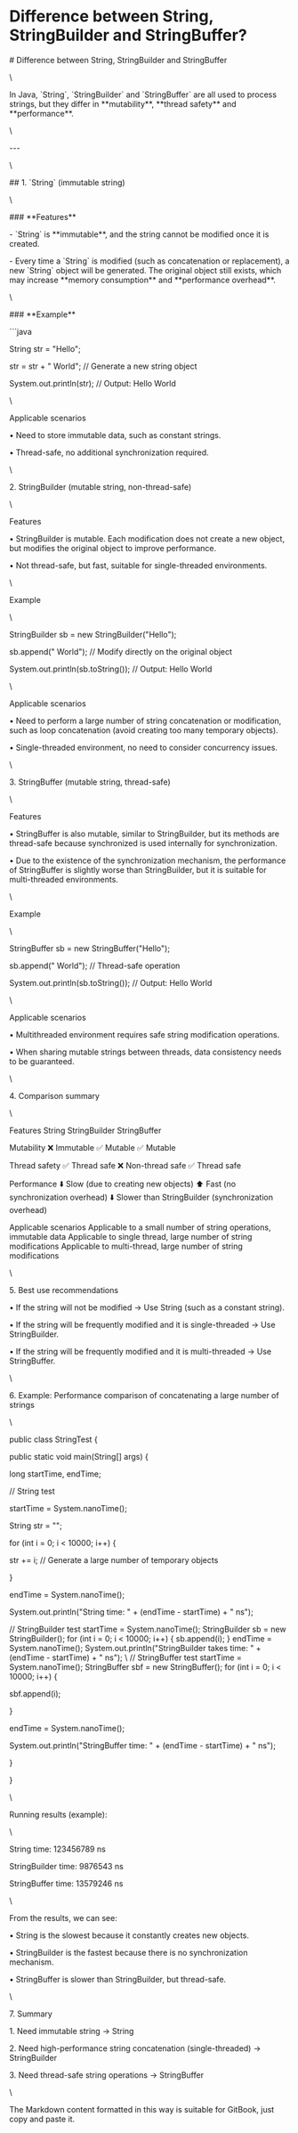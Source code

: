 # Difference between String, StringBuilder and StringBuffer?

\# Difference between String, StringBuilder and StringBuffer

\

In Java, \`String\`, \`StringBuilder\` and \`StringBuffer\` are all used to process strings, but they differ in \*\*mutability\*\*, \*\*thread safety\*\* and \*\*performance\*\*.

\

\---

\

\## 1. \`String\` (immutable string)

\

\### \*\*Features\*\*

\- \`String\` is \*\*immutable\*\*, and the string cannot be modified once it is created.

\- Every time a \`String\` is modified (such as concatenation or replacement), a new \`String\` object will be generated. The original object still exists, which may increase \*\*memory consumption\*\* and \*\*performance overhead\*\*.

\

\### \*\*Example\*\*

\`\`\`java

String str = "Hello";

str = str + " World"; // Generate a new string object

System.out.println(str); // Output: Hello World

\

Applicable scenarios

• Need to store immutable data, such as constant strings.

• Thread-safe, no additional synchronization required.

\

2\. StringBuilder (mutable string, non-thread-safe)

\

Features

• StringBuilder is mutable. Each modification does not create a new object, but modifies the original object to improve performance.

• Not thread-safe, but fast, suitable for single-threaded environments.

\

Example

\

StringBuilder sb = new StringBuilder("Hello");

sb.append(" World"); // Modify directly on the original object

System.out.println(sb.toString()); // Output: Hello World

\

Applicable scenarios

• Need to perform a large number of string concatenation or modification, such as loop concatenation (avoid creating too many temporary objects).

• Single-threaded environment, no need to consider concurrency issues.

\

3\. StringBuffer (mutable string, thread-safe)

\

Features

• StringBuffer is also mutable, similar to StringBuilder, but its methods are thread-safe because synchronized is used internally for synchronization.

• Due to the existence of the synchronization mechanism, the performance of StringBuffer is slightly worse than StringBuilder, but it is suitable for multi-threaded environments.

\

Example

\

StringBuffer sb = new StringBuffer("Hello");

sb.append(" World"); // Thread-safe operation

System.out.println(sb.toString()); // Output: Hello World

\

Applicable scenarios

• Multithreaded environment requires safe string modification operations.

• When sharing mutable strings between threads, data consistency needs to be guaranteed.

\

4\. Comparison summary

\

Features String StringBuilder StringBuffer

Mutability ❌ Immutable ✅ Mutable ✅ Mutable

Thread safety ✅ Thread safe ❌ Non-thread safe ✅ Thread safe

Performance ⬇️ Slow (due to creating new objects) ⬆️ Fast (no synchronization overhead) ⬇️ Slower than StringBuilder (synchronization overhead)

Applicable scenarios Applicable to a small number of string operations, immutable data Applicable to single thread, large number of string modifications Applicable to multi-thread, large number of string modifications

\

5\. Best use recommendations

• If the string will not be modified → Use String (such as a constant string).

• If the string will be frequently modified and it is single-threaded → Use StringBuilder.

• If the string will be frequently modified and it is multi-threaded → Use StringBuffer.

\

6\. Example: Performance comparison of concatenating a large number of strings

\

public class StringTest {

&#x20; public static void main(String\[] args) {

&#x20; long startTime, endTime;

&#x20; &#x20;

&#x20; // String test

&#x20; startTime = System.nanoTime();

&#x20; String str = "";

&#x20; for (int i = 0; i < 10000; i++) {

&#x20; str += i; // Generate a large number of temporary objects

&#x20; }

&#x20; endTime = System.nanoTime();

&#x20; System.out.println("String time: " + (endTime - startTime) + " ns");

&#x20; &#x20; &#x20; // StringBuilder test &#x20; startTime = System.nanoTime(); &#x20; StringBuilder sb = new StringBuilder(); &#x20; for (int i = 0; i < 10000; i++) { &#x20; sb.append(i); &#x20; } &#x20; endTime = System.nanoTime(); &#x20; System.out.println("StringBuilder takes time: " + (endTime - startTime) + " ns"); \ &#x20; // StringBuffer test &#x20; startTime = System.nanoTime(); &#x20; StringBuffer sbf = new StringBuffer(); &#x20; for (int i = 0; i < 10000; i++) {

&#x20; sbf.append(i);

&#x20; }

&#x20; endTime = System.nanoTime();

&#x20; System.out.println("StringBuffer time: " + (endTime - startTime) + " ns");

&#x20; }

}

\

Running results (example):

\

String time: 123456789 ns

StringBuilder time: 9876543 ns

StringBuffer time: 13579246 ns

\

From the results, we can see:

• String is the slowest because it constantly creates new objects.

• StringBuilder is the fastest because there is no synchronization mechanism.

• StringBuffer is slower than StringBuilder, but thread-safe.

\

7\. Summary

1\. Need immutable string → String

2\. Need high-performance string concatenation (single-threaded) → StringBuilder

3\. Need thread-safe string operations → StringBuffer

\

The Markdown content formatted in this way is suitable for GitBook, just copy and paste it.